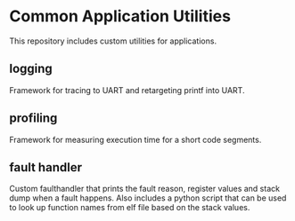 # Common Application Utilities
This repository includes custom utilities for applications.

## logging
Framework for tracing to UART and retargeting printf into UART.

## profiling
Framework for measuring execution time for a short code segments.

## fault handler
Custom faulthandler that prints the fault reason, register values and
stack dump when a fault happens. Also includes a python script that can
be used to look up function names from elf file based on the stack values.
